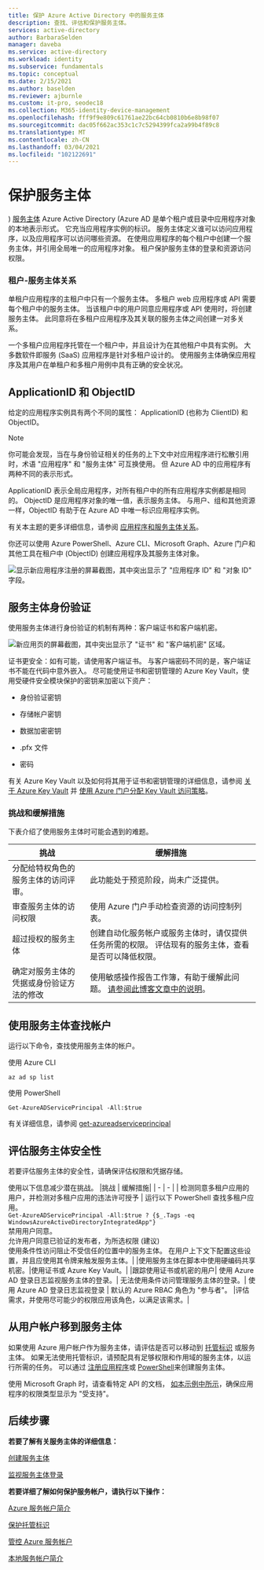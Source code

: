 ```yaml
---
title: 保护 Azure Active Directory 中的服务主体
description: 查找、评估和保护服务主体。
services: active-directory
author: BarbaraSelden
manager: daveba
ms.service: active-directory
ms.workload: identity
ms.subservice: fundamentals
ms.topic: conceptual
ms.date: 2/15/2021
ms.author: baselden
ms.reviewer: ajburnle
ms.custom: it-pro, seodec18
ms.collection: M365-identity-device-management
ms.openlocfilehash: fff9f9e809c61761ae22bc64cb0810b6e8b98f07
ms.sourcegitcommit: dac05f662ac353c1c7c5294399fca2a99b4f89c8
ms.translationtype: MT
ms.contentlocale: zh-CN
ms.lasthandoff: 03/04/2021
ms.locfileid: "102122691"
---
```

# <a name="securing-service-principals"></a>保护服务主体

) [服务主体](https://docs.microsoft.com/azure/active-directory/develop/app-objects-and-service-principals) Azure Active Directory (Azure AD 是单个租户或目录中应用程序对象的本地表示形式。  它充当应用程序实例的标识。 服务主体定义谁可以访问应用程序，以及应用程序可以访问哪些资源。 在使用应用程序的每个租户中创建一个服务主体，并引用全局唯一的应用程序对象。 租户保护服务主体的登录和资源访问权限。  

### <a name="tenant-service-principal-relationships"></a>租户-服务主体关系
单租户应用程序的主租户中只有一个服务主体。 多租户 web 应用程序或 API 需要每个租户中的服务主体。 当该租户中的用户同意应用程序或 API 使用时，将创建服务主体。 此同意将在多租户应用程序及其关联的服务主体之间创建一对多关系。

一个多租户应用程序托管在一个租户中，并且设计为在其他租户中具有实例。 大多数软件即服务 (SaaS) 应用程序是针对多租户设计的。 使用服务主体确保应用程序及其用户在单租户和多租户用例中具有正确的安全状况。

## <a name="applicationid-and-objectid"></a>ApplicationID 和 ObjectID

给定的应用程序实例具有两个不同的属性： ApplicationID (也称为 ClientID) 和 ObjectID。

> [!NOTE] 
> 你可能会发现，当在与身份验证相关的任务的上下文中对应用程序进行松散引用时，术语 "应用程序" 和 "服务主体" 可互换使用。 但 Azure AD 中的应用程序有两种不同的表示形式。
 

ApplicationID 表示全局应用程序，对所有租户中的所有应用程序实例都是相同的。 ObjectID 是应用程序对象的唯一值，表示服务主体。 与用户、组和其他资源一样，ObjectID 有助于在 Azure AD 中唯一标识应用程序实例。

有关本主题的更多详细信息，请参阅 [应用程序和服务主体关系](https://docs.microsoft.com/azure/active-directory/develop/app-objects-and-service-principals)。

你还可以使用 Azure PowerShell、Azure CLI、Microsoft Graph、Azure 门户和其他工具在租户中 (ObjectID) 创建应用程序及其服务主体对象。 

![显示新应用程序注册的屏幕截图，其中突出显示了 "应用程序 ID" 和 "对象 ID" 字段。](./media/securing-service-accounts/secure-principal-image-1.png)

## <a name="service-principal-authentication"></a>服务主体身份验证

使用服务主体进行身份验证的机制有两种：客户端证书和客户端机密。 

![ 新应用页的屏幕截图，其中突出显示了 "证书" 和 "客户端机密" 区域。](./media/securing-service-accounts/secure-principal-certificates.png)

证书更安全：如有可能，请使用客户端证书。 与客户端密码不同的是，客户端证书不能在代码中意外嵌入。 尽可能使用证书和密钥管理的 Azure Key Vault，使用受硬件安全模块保护的密钥来加密以下资产：

* 身份验证密钥

* 存储帐户密钥

* 数据加密密钥

* .pfx 文件

* 密码 

有关 Azure Key Vault 以及如何将其用于证书和密钥管理的详细信息，请参阅 [关于 Azure Key Vault](https://docs.microsoft.com/azure/key-vault/general/overview) 并 [使用 Azure 门户分配 Key Vault 访问策略](https://docs.microsoft.com/azure/key-vault/general/assign-access-policy-portal)。 

 ### <a name="challenges-and-mitigations"></a>挑战和缓解措施
下表介绍了使用服务主体时可能会遇到的难题。


| 挑战| 缓解措施 |
| - | - |
| 分配给特权角色的服务主体的访问评审。| 此功能处于预览阶段，尚未广泛提供。 |
| 审查服务主体的访问权限| 使用 Azure 门户手动检查资源的访问控制列表。 |
| 超过授权的服务主体| 创建自动化服务帐户或服务主体时，请仅提供任务所需的权限。 评估现有的服务主体，查看是否可以降低权限。 |
|确定对服务主体的凭据或身份验证方法的修改 |使用敏感操作报告工作簿，有助于缓解此问题。 [请参阅此博客文章中的说明](https://techcommunity.microsoft.com/t5/azure-active-directory-identity/azure-ad-workbook-to-help-you-assess-solorigate-risk/ba-p/2010718)。|

## <a name="find-accounts-using-service-principals"></a>使用服务主体查找帐户
运行以下命令，查找使用服务主体的帐户。

使用 Azure CLI


`az ad sp list`

使用 PowerShell

`Get-AzureADServicePrincipal -All:$true` 


有关详细信息，请参阅 [get-azureadserviceprincipal](https://docs.microsoft.com/powershell/module/azuread/get-azureadserviceprincipal?view=azureadps-2.0)

## <a name="assess-service-principal-security"></a>评估服务主体安全性

若要评估服务主体的安全性，请确保评估权限和凭据存储。

使用以下信息减少潜在挑战。
|挑战 | 缓解措施|
| - | - |
| 检测同意多租户应用的用户，并检测对多租户应用的违法许可授予 | 运行以下 PowerShell 查找多租户应用。<br>`Get-AzureADServicePrincipal -All:$true ? {$_.Tags -eq WindowsAzureActiveDirectoryIntegratedApp"}`<br>禁用用户同意。 <br>允许用户同意已验证的发布者，为所选权限 (建议)  <br> 使用条件性访问阻止不受信任的位置中的服务主体。 在用户上下文下配置这些设置，并且应使用其令牌来触发服务主体。|
|使用服务主体在脚本中使用硬编码共享机密。|使用证书或 Azure Key Vault。|
|跟踪使用证书或机密的用户| 使用 Azure AD 登录日志监视服务主体的登录。|
无法使用条件访问管理服务主体的登录。| 使用 Azure AD 登录日志监视登录
| 默认的 Azure RBAC 角色为 "参与者"。 |评估需求，并使用尽可能少的权限应用该角色，以满足该需求。|

## <a name="move-from-a-user-account-to-a-service-principal"></a>从用户帐户移到服务主体  
如果使用 Azure 用户帐户作为服务主体，请评估是否可以移动到 [托管标识](https://docs.microsoft.com/azure/app-service/overview-managed-identity?tabs=dotnet) 或服务主体。 如果无法使用托管标识，请预配具有足够权限和作用域的服务主体，以运行所需的任务。 可以通过 [注册应用程序](https://docs.microsoft.com/azure/active-directory/develop/howto-create-service-principal-portal)或 [PowerShell](https://docs.microsoft.com/azure/active-directory/develop/howto-authenticate-service-principal-powershell)来创建服务主体。

使用 Microsoft Graph 时，请查看特定 API 的文档， [如本示例中所示](/powershell/azure/create-azure-service-principal-azureps)，确保应用程序的权限类型显示为 "受支持"。

## <a name="next-steps"></a>后续步骤

**若要了解有关服务主体的详细信息：**

[创建服务主体](../develop/howto-create-service-principal-portal.md)

 [监视服务主体登录](https://docs.microsoft.com/azure/active-directory/reports-monitoring/concept-sign-ins#sign-ins-report)

**若要详细了解如何保护服务帐户，请执行以下操作：**

[Azure 服务帐户简介](service-accounts-introduction-azure.md)

[保护托管标识](service-accounts-managed-identities.md)

[管控 Azure 服务帐户](service-accounts-governing-azure.md)

[本地服务帐户简介](service-accounts-on-premises.md)
